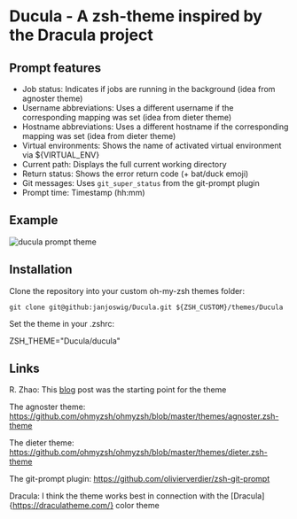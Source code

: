 Ducula - A zsh-theme inspired by the Dracula project
====================================================

Prompt features
---------------
 * Job status: Indicates if jobs are running in the background (idea from agnoster theme)
 * Username abbreviations: Uses a different username if the corresponding mapping was set (idea from dieter theme)
 * Hostname abbreviations: Uses a different hostname if the corresponding mapping was set (idea from dieter theme)
 * Virtual environments: Shows the name of activated virtual environment via ${VIRTUAL_ENV} 
 * Current path: Displays the full current working directory
 * Return status: Shows the error return code (+ bat/duck emoji)
 * Git messages: Uses `git_super_status` from the git-prompt plugin
 * Prompt time: Timestamp (hh:mm)

Example
-------

![ducula prompt theme](https://github.com/janjoswig/blob/master/ducula_showcase.png)


Installation
------------

Clone the repository into your custom oh-my-zsh themes folder:

    git clone git@github:janjoswig/Ducula.git ${ZSH_CUSTOM}/themes/Ducula

Set the theme in your .zshrc:

   ZSH_THEME="Ducula/ducula"

Links
-----

R. Zhao: This [blog](\urlhttps://rzhao.io/blog/2015/08/26/zsh-prompt/) post was the starting point for the theme

The agnoster theme: <https://github.com/ohmyzsh/ohmyzsh/blob/master/themes/agnoster.zsh-theme>

The dieter theme: <https://github.com/ohmyzsh/ohmyzsh/blob/master/themes/dieter.zsh-theme>

The git-prompt plugin: <https://github.com/olivierverdier/zsh-git-prompt>

Dracula: I think the theme works best in connection with the [Dracula]{https://draculatheme.com/} color theme

